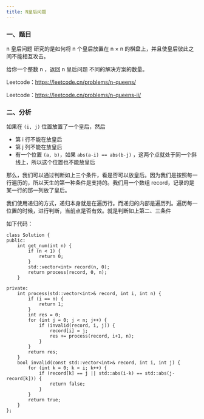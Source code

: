 ```yaml
---
title: N皇后问题
---
```


### 一、题目

n 皇后问题 研究的是如何将 n 个皇后放置在 n × n 的棋盘上，并且使皇后彼此之间不能相互攻击。

给你一个整数 n ，返回 n 皇后问题 不同的解决方案的数量。

Leetcode：https://leetcode.cn/problems/n-queens/

Leetcode：https://leetcode.cn/problems/n-queens-ii/

### 二、分析

如果在 `(i, j)` 位置放置了一个皇后，然后

- 第 i 行不能在放皇后
- 第 j 列不能在放皇后
- 有一个位置 `(a, b)`，如果 `abs(a-i) == abs(b-j)` ，这两个点就处于同一个斜线上，所以这个位置也不能放皇后

那么，我们可以通过判断如上三个条件，看是否可以放皇后。因为我们是按照每一行遍历的，所以天生的第一种条件是支持的。我们用一个数组 record，记录的是某一行的那一列放了皇后。

我们使用递归的方式，递归本身就是在遍历行。而递归的内部是遍历列。遍历每一位置的时候，进行判断，当前点是否有效。就是判断如上第二、三条件

如下代码：

```
class Solution {
public:
    int get_num(int n) {
        if (n < 1) {
            return 0;
        }
        std::vector<int> record(n, 0);
        return process(record, 0, n);
    }

private:
    int process(std::vector<int>& record, int i, int n) {
        if (i == n) {
            return 1;
        }
        int res = 0;
        for (int j = 0; j < n; j++) {
            if (invalid(record, i, j)) {
                record[i] = j;
                res += process(record, i+1, n);
            }
        }
        return res;
    }
    bool invalid(const std::vector<int>& record, int i, int j) {
        for (int k = 0; k < i; k++) {
            if (record[k] == j || std::abs(i-k) == std::abs(j-record[k])) {
                return false;
            }
        }
        return true;
    }
};
```

